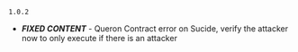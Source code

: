 `1.0.2`

-    ***FIXED CONTENT***
    - Queron Contract error on Sucide, verify the attacker now to only execute if there is an attacker
